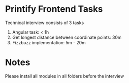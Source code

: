 # Printify Frontend Tasks

Technical interview consists of 3 tasks
1. Angular task: < 1h
2. Get longest distance between coordinate points: 30m
3. Fizzbuzz implementation: 5m - 20m

# Notes
Please install all modules in all folders before the interview

